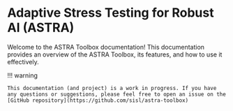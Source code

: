 # Adaptive Stress Testing for Robust AI (ASTRA)

Welcome to the ASTRA Toolbox documentation! This documentation provides an overview of the ASTRA Toolbox, its features, and how to use it effectively.

!!! warning
    
    This documentation (and project) is a work in progress. If you have any questions or suggestions, please feel free to open an issue on the [GitHub repository](https://github.com/sisl/astra-toolbox)